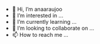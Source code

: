 - 👋 Hi, I’m anaaraujoo
- 👀 I’m interested in ...
- 🌱 I’m currently learning ...
- 💞️ I’m looking to collaborate on ...
- 📫 How to reach me ...

<!---
Analetycia/Analetycia is a ✨ special ✨ repository because its `README.md` (this file) appears on your GitHub profile.
You can click the Preview link to take a look at your changes.
--->
